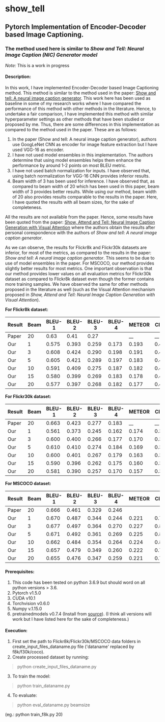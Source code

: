 # show_tell
## Pytorch Implementation of Encoder-Decoder based Image Captioning. 
### The method used here is similar to _Show and Tell: Neural Image Caption (NIC) Generator model_

*Note:* This is a work in progress

#### Description:

In this work, I have implemented Encoder-Decoder based Image Captioning method. This method is similar to the method used in the paper: [Show and tell: A neural image caption generator](https://www.cv-foundation.org/openaccess/content_cvpr_2015/html/Vinyals_Show_and_Tell_2015_CVPR_paper.html). This work here has been used as baseline in some of my research works where I have compared the performance of this method with other methods in the literature. Hence, to undertake a fair comparison, I have implemented this method with similar hyperparameter settings as other methods that have been studied or proposed by me. 
Thus, there are some differences in this implementation as compared to the method used in the paper. These are as follows:
1. In the paper (Show and tell: A neural image caption generator), authors use GoogLeNet CNN as encoder for image feature extraction but I have used VGG-16 as encoder.
1. I have not used model ensembles in this implementation. The authors determine that using model ensembles helps them enhance the performance by around 1-2 points on most BLEU metric.
1. I have not used batch normalization for inputs. I have observed that, using batch normalization for VGG-16 CNN provides inferior results.
1. Beam width of 3 has been used for inference. I have observed that, as compared to beam width of 20 which has been used in this paper, beam width of 3 provides better results. While using our method, beam width of 20 also provides results comparable to the results in the paper. Here, I have quoted the results with all beam sizes, for the sake of completeness.

All the results are not available from the paper. Hence, some results have been quoted from the paper: [Show, Attend and Tell: Neural Image Caption
Generation with Visual Attention](http://proceedings.mlr.press/v37/xuc15) where the authors obtain the results after personal corespondence with the authors of _Show and tell: A neural image caption generator_.

As we can observe, the results for Flickr8k and Flickr30k datasets are inferior, for most of the metrics, as compared to the results in the paper: _Show and tell: A neural image caption generator_. This seems to be due to use of model ensembles in the paper. For MSCOCO, our method provides slightly better results for most metrics.
One important observation is that our method provides lower values on all evaluation metrics for Flickr30k dataset as compared to Flickr8k dataset even though the former contains more training samples. We have observed the same for other methods proposed in the literature as well (such as the Visual Attention mechanism proposed in _Show, Attend and Tell: Neural Image Caption Generation with Visual Attention_).

**For Flickr8k dataset:**

|Result |Beam | BLEU-1 | BLEU-2 | BLEU-3| BLEU-4| METEOR | CIDEr | SPICE | ROUGE-L |
|---|---|---|---|---|---|---|---|---|---|
|Paper | 20 | 0.63 | 0.41 | 0.27 |  | __ | __ | __ | __ |
|Our | 1 | 0.575 | 0.393 | 0.259 | 0.173 | 0.193 | 0.444 | 0.127 | 0.438 |
|Our | 3 | 0.608 | 0.424 | 0.290 | 0.198 | 0.191 | 0.478 | 0.133 | 0.447 |
|Our | 5 | 0.605 | 0.421 | 0.289 | 0.197 | 0.183 | 0.479 | 0.132 | 0.443 |
|Our | 10 | 0.591 | 0.409 | 0.275 | 0.187 | 0.182 | 0.464 | 0.129 | 0.433 |
|Our | 15 | 0.580 | 0.399 | 0.269 | 0.183 | 0.178 | 0.454 | 0.125 | 0.428 |
|Our | 20 | 0.577 | 0.397 | 0.268 | 0.182 | 0.177 | 0.454 | 0.124 | 0.428 |

**For Flickr30k dataset:**

|Result |Beam | BLEU-1 | BLEU-2 | BLEU-3| BLEU-4| METEOR | CIDEr | SPICE | ROUGE-L |
|---|---|---|---|---|---|---|---|---|---|
|Paper | 20 | 0.663 | 0.423 | 0.277 | 0.183 | __ | __ | __ | __ |
|Our | 1 | 0.561 | 0.373 | 0.245 | 0.162 | 0.174 | 0.323 | 0.114 | 0.410 |
|Our | 3 | 0.600 | 0.400 | 0.266 | 0.177 | 0.170 | 0.354 | 0.113 | 0.415 |
|Our | 5 | 0.610 | 0.410 | 0.274 | 0.184 | 0.169 | 0.363 | 0.114 | 0.416 |
|Our | 10 | 0.600 | 0.401 | 0.267 | 0.179 | 0.163 | 0.350 | 0.108 | 0.409 |
|Our | 15 | 0.590 | 0.396 | 0.262 | 0.175 | 0.160 | 0.352 | 0.106 | 0.405 |
|Our | 20 | 0.581 | 0.390 | 0.257 | 0.170 | 0.157 | 0.347 | 0.103 | 0.401 |


**For MSCOCO dataset:**

|Result |Beam | BLEU-1 | BLEU-2 | BLEU-3| BLEU-4| METEOR | CIDEr | SPICE | ROUGE-L |
|---|---|---|---|---|---|---|---|---|---|
|Paper | 20 | 0.666 | 0.461 | 0.329 | 0.246 |  |  |  |  |
|Our | 1 | 0.670 | 0.487 | 0.344 | 0.244 | 0.221 | 0.787 | 0.153 | 0.490 |
|Our | 3 | 0.677 | 0.497 | 0.364 | 0.270 | 0.227 | 0.821 | 0.158 | 0.498 |
|Our | 5 | 0.671 | 0.492 | 0.361 | 0.269 | 0.225 | 0.816 | 0.157 | 0.495 |
|Our | 10 | 0.662 | 0.484 | 0.354 | 0.264 | 0.224 | 0.802 | 0.154 | 0.490 |
|Our | 15 | 0.657 | 0.479 | 0.349 | 0.260 | 0.222 | 0.791 | 0.152 | 0.486 |
|Our | 20 | 0.655 | 0.476 | 0.347 | 0.259 | 0.221 | 0.788 | 0.151 | 0.484 |


#### Prerequisites:
1. This code has been tested on python 3.6.9 but should word on all python versions > 3.6.
2. Pytorch v1.5.0
3. CUDA v10.1
4. Torchvision v0.6.0
5. Numpy v.1.15.0
6. pretrainedmodels v0.7.4 (Install from [source](https://github.com/Cadene/pretrained-models.pytorch.git)). (I think all versions will work but I have listed here for the sake of completeness.)


#### Execution:
1. First set the path to Flickr8k/Flickr30k/MSCOCO data folders in create_input_files_dataname.py file ('dataname' replaced by f8k/f30k/coco).
2. Create processed dataset by running: 
> python create_input_files_dataname.py

3. To train the model:
> python train_dataname.py

4. To evaluate: 
> python eval_dataname.py beamsize 

(eg.: python train_f8k.py 20)
